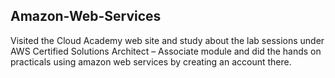 ## Amazon-Web-Services


Visited the Cloud Academy web site and study about the lab sessions under AWS Certified Solutions Architect – Associate module and did the hands on practicals using amazon web services by creating an account there.

